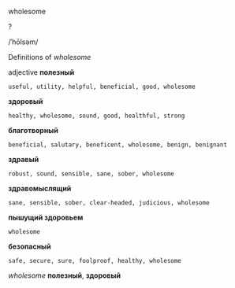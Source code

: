 wholesome

?

/ˈhōlsəm/

Definitions of _wholesome_

adjective
**полезный**

    useful, utility, helpful, beneficial, good, wholesome
**здоровый**

    healthy, wholesome, sound, good, healthful, strong
**благотворный**

    beneficial, salutary, beneficent, wholesome, benign, benignant
**здравый**

    robust, sound, sensible, sane, sober, wholesome
**здравомыслящий**

    sane, sensible, sober, clear-headed, judicious, wholesome
**пышущий здоровьем**

    wholesome
**безопасный**

    safe, secure, sure, foolproof, healthy, wholesome

_wholesome_
**полезный**, **здоровый**